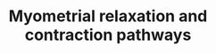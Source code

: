 ---
annotations:
- id: PW:0000003
  parent: signaling pathway
  type: Pathway Ontology
  value: signaling pathway
- id: CL:0000192
  parent: native cell
  type: Cell Type Ontology
  value: smooth muscle cell
authors:
- Nsalomonis
- MaintBot
- Thomas
- Khanspers
- Elisa
- Mkutmon
- L Dupuis
- Eweitz
- AlexanderPico
citedin:
- link: PMC8741773
  title: Enhanced glucose metabolism through activation of HIF-1α covers the energy
    demand in a rat embryonic heart primordium after heartbeat initiation (2022)
- link: PMC3650681
  title: Microarray analyses reveal novel targets of exercise-induced stress resistance
    in the dorsal raphe nucleus (2013)
description: 'This pathway illustrates signaling networks implicated in uterine muscle
  contraction at labor and quiescence throughout gestation (pregnancy). The muscle
  of the uterus, responsible for contractile activity is the myometrium. Genes in
  this pathway are either transcribed in myometrial muscle cells or act upon the myometrium
  to regulate contraction. The left half of this pathway illustrates pathways of myometrial
  relaxation that are active throughout normal gestation. These signaling events act
  to suppress coordinated contractions to prevent the early onset of labor at term,
  largely via activation of the adenylyl-cyclase thrhough G-protein coupled receptors.
  On the right side of this pathway are signaling componets involved in the activation
  of uterine contractions at labor, in particular, activation of calcium mobilization
  via Oxytocin mediated binding to the Oxytocin G-protein coupled receptor. Additional
  genes implicated in this pathway, based on microarray expression profiling of gestation,
  term and postpartum of term mice are also included (e.g., Guca2b, Rdc1, Edg2) have
  also been included. For a detailed description of this pathway see: http://genomebiology.com/2005/6/2/R12.'
last-edited: 2022-05-18
organisms:
- Rattus norvegicus
redirect_from:
- /index.php/Pathway:WP140
- /instance/WP140
- /instance/WP140_rr122787
revision: r122787
schema-jsonld:
- '@context': https://schema.org/
  '@id': https://wikipathways.github.io/pathways/WP140.html
  '@type': Dataset
  creator:
    '@type': Organization
    name: WikiPathways
  description: 'This pathway illustrates signaling networks implicated in uterine
    muscle contraction at labor and quiescence throughout gestation (pregnancy). The
    muscle of the uterus, responsible for contractile activity is the myometrium.
    Genes in this pathway are either transcribed in myometrial muscle cells or act
    upon the myometrium to regulate contraction. The left half of this pathway illustrates
    pathways of myometrial relaxation that are active throughout normal gestation.
    These signaling events act to suppress coordinated contractions to prevent the
    early onset of labor at term, largely via activation of the adenylyl-cyclase thrhough
    G-protein coupled receptors. On the right side of this pathway are signaling componets
    involved in the activation of uterine contractions at labor, in particular, activation
    of calcium mobilization via Oxytocin mediated binding to the Oxytocin G-protein
    coupled receptor. Additional genes implicated in this pathway, based on microarray
    expression profiling of gestation, term and postpartum of term mice are also included
    (e.g., Guca2b, Rdc1, Edg2) have also been included. For a detailed description
    of this pathway see: http://genomebiology.com/2005/6/2/R12.'
  keywords:
  - AABR07013776.1
  - AABR07062512.1
  - ADP
  - ATP
  - Ackr3
  - Acta1
  - Actb
  - Actc1
  - Adcy1
  - Adcy2
  - Adcy3
  - Adcy4
  - Adcy5
  - Adcy6
  - Adcy7
  - Adcy8
  - Adcy9
  - Adm
  - Arrb1
  - Arrb2
  - Atf1
  - Atf2
  - Atf3
  - Atf4
  - Atf5
  - Atf6b
  - Atp2a2
  - Atp2a3
  - Cacnb3
  - Calca
  - Cald1
  - Camk2a
  - Camk2b
  - Camk2d
  - Camk2g
  - Cnn1
  - Cnn2
  - Corin
  - Crcp
  - Creb1
  - Creb3
  - Crh
  - Crhr1
  - Cyclic AMP
  - Cyclic GMP
  - Dgkz
  - Ets2
  - Fos
  - Gabpa
  - Gabpb1l
  - Gja1
  - Gnaq
  - Gnb1
  - Gnb2
  - Gnb3
  - Gnb4
  - Gnb5
  - Gng11
  - Gng12
  - Gng13
  - Gng2
  - Gng3
  - Gng4
  - Gng5
  - Gng7
  - Gng8
  - Gngt1
  - Gpr182
  - Grk4
  - Grk5
  - Grk6
  - Gsto1
  - Guca2a
  - Guca2b
  - Gucy1a3
  - Igfbp1
  - Igfbp2
  - Igfbp3
  - Igfbp4
  - Igfbp5
  - Igfbp6
  - Il1b
  - Il6
  - Itpr1
  - Itpr3
  - Jun
  - LOC100361457
  - Lpar1
  - Maff
  - Myl2
  - Myl4
  - Mylk2
  - Nfkb1
  - Nos1
  - Nos3
  - Oxt
  - Oxtr
  - Pde4b
  - Pde4d
  - Pkia
  - Pkib
  - Pkig
  - Plcb3
  - Plcd1
  - Plcg1
  - Plcg2
  - Prkacb
  - Prkar1a
  - Prkar1b
  - Prkar2a
  - Prkar2b
  - Prkca
  - Prkcb
  - Prkcd
  - Prkce
  - Prkcg
  - Prkch
  - Prkcq
  - Prkcz
  - Prkd1
  - Ramp1
  - Ramp2
  - Ramp3
  - Rgs1
  - Rgs10
  - Rgs14
  - Rgs16
  - Rgs17
  - Rgs18
  - Rgs19
  - Rgs2
  - Rgs20
  - Rgs3
  - Rgs4
  - Rgs5
  - Rgs6
  - Rgs7
  - Rgs9
  - Rln1
  - Rxfp1
  - Rxfp2
  - Ryr1
  - Ryr2
  - Ryr3
  - Sfn
  - Slc8a1
  - Sp1
  - Ywhab
  - Ywhae
  - Ywhag
  - Ywhah
  - Ywhaq
  license: CC0
  name: Myometrial relaxation and contraction pathways
seo: CreativeWork
title: Myometrial relaxation and contraction pathways
wpid: WP140
---